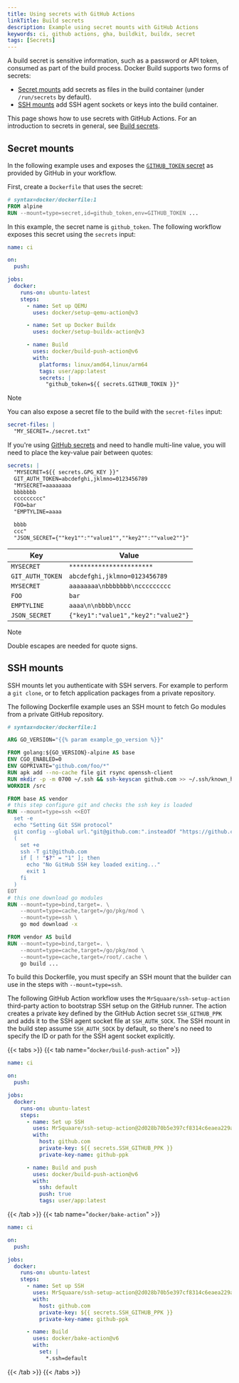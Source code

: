```yaml
---
title: Using secrets with GitHub Actions
linkTitle: Build secrets
description: Example using secret mounts with GitHub Actions
keywords: ci, github actions, gha, buildkit, buildx, secret
tags: [Secrets]
---
```


A build secret is sensitive information, such as a password or API token, consumed as part of the build process.
Docker Build supports two forms of secrets:

- [Secret mounts](#secret-mounts) add secrets as files in the build container
  (under `/run/secrets` by default).
- [SSH mounts](#ssh-mounts) add SSH agent sockets or keys into the build container.

This page shows how to use secrets with GitHub Actions.
For an introduction to secrets in general, see [Build secrets](../../building/secrets.md).

## Secret mounts

In the following example uses and exposes the [`GITHUB_TOKEN` secret](https://docs.github.com/en/actions/security-guides/automatic-token-authentication#about-the-github_token-secret)
as provided by GitHub in your workflow.

First, create a `Dockerfile` that uses the secret:

```dockerfile
# syntax=docker/dockerfile:1
FROM alpine
RUN --mount=type=secret,id=github_token,env=GITHUB_TOKEN ...
```

In this example, the secret name is `github_token`. The following workflow
exposes this secret using the `secrets` input:

```yaml
name: ci

on:
  push:

jobs:
  docker:
    runs-on: ubuntu-latest
    steps:
      - name: Set up QEMU
        uses: docker/setup-qemu-action@v3

      - name: Set up Docker Buildx
        uses: docker/setup-buildx-action@v3

      - name: Build
        uses: docker/build-push-action@v6
        with:
          platforms: linux/amd64,linux/arm64
          tags: user/app:latest
          secrets: |
            "github_token=${{ secrets.GITHUB_TOKEN }}"
```

> [!NOTE]
>
> You can also expose a secret file to the build with the `secret-files` input:
>
> ```yaml
> secret-files: |
>   "MY_SECRET=./secret.txt"
> ```

If you're using [GitHub secrets](https://docs.github.com/en/actions/security-guides/encrypted-secrets)
and need to handle multi-line value, you will need to place the key-value pair
between quotes:

```yaml
secrets: |
  "MYSECRET=${{ secrets.GPG_KEY }}"
  GIT_AUTH_TOKEN=abcdefghi,jklmno=0123456789
  "MYSECRET=aaaaaaaa
  bbbbbbb
  ccccccccc"
  FOO=bar
  "EMPTYLINE=aaaa

  bbbb
  ccc"
  "JSON_SECRET={""key1"":""value1"",""key2"":""value2""}"
```

| Key              | Value                               |
| ---------------- | ----------------------------------- |
| `MYSECRET`       | `***********************`           |
| `GIT_AUTH_TOKEN` | `abcdefghi,jklmno=0123456789`       |
| `MYSECRET`       | `aaaaaaaa\nbbbbbbb\nccccccccc`      |
| `FOO`            | `bar`                               |
| `EMPTYLINE`      | `aaaa\n\nbbbb\nccc`                 |
| `JSON_SECRET`    | `{"key1":"value1","key2":"value2"}` |

> [!NOTE]
>
> Double escapes are needed for quote signs.

## SSH mounts

SSH mounts let you authenticate with SSH servers.
For example to perform a `git clone`,
or to fetch application packages from a private repository.

The following Dockerfile example uses an SSH mount
to fetch Go modules from a private GitHub repository.

```dockerfile {collapse=1}
# syntax=docker/dockerfile:1

ARG GO_VERSION="{{% param example_go_version %}}"

FROM golang:${GO_VERSION}-alpine AS base
ENV CGO_ENABLED=0
ENV GOPRIVATE="github.com/foo/*"
RUN apk add --no-cache file git rsync openssh-client
RUN mkdir -p -m 0700 ~/.ssh && ssh-keyscan github.com >> ~/.ssh/known_hosts
WORKDIR /src

FROM base AS vendor
# this step configure git and checks the ssh key is loaded
RUN --mount=type=ssh <<EOT
  set -e
  echo "Setting Git SSH protocol"
  git config --global url."git@github.com:".insteadOf "https://github.com/"
  (
    set +e
    ssh -T git@github.com
    if [ ! "$?" = "1" ]; then
      echo "No GitHub SSH key loaded exiting..."
      exit 1
    fi
  )
EOT
# this one download go modules
RUN --mount=type=bind,target=. \
    --mount=type=cache,target=/go/pkg/mod \
    --mount=type=ssh \
    go mod download -x

FROM vendor AS build
RUN --mount=type=bind,target=. \
    --mount=type=cache,target=/go/pkg/mod \
    --mount=type=cache,target=/root/.cache \
    go build ...
```

To build this Dockerfile, you must specify an SSH mount that the builder can
use in the steps with `--mount=type=ssh`.

The following GitHub Action workflow uses the `MrSquaare/ssh-setup-action`
third-party action to bootstrap SSH setup on the GitHub runner. The action
creates a private key defined by the GitHub Action secret `SSH_GITHUB_PPK` and
adds it to the SSH agent socket file at `SSH_AUTH_SOCK`. The SSH mount in the
build step assume `SSH_AUTH_SOCK` by default, so there's no need to specify the
ID or path for the SSH agent socket explicitly.

{{< tabs >}}
{{< tab name="`docker/build-push-action`" >}}

```yaml
name: ci

on:
  push:

jobs:
  docker:
    runs-on: ubuntu-latest
    steps:
      - name: Set up SSH
        uses: MrSquaare/ssh-setup-action@2d028b70b5e397cf8314c6eaea229a6c3e34977a # v3.1.0
        with:
          host: github.com
          private-key: ${{ secrets.SSH_GITHUB_PPK }}
          private-key-name: github-ppk

      - name: Build and push
        uses: docker/build-push-action@v6
        with:
          ssh: default
          push: true
          tags: user/app:latest
```

{{< /tab >}}
{{< tab name="`docker/bake-action`" >}}

```yaml
name: ci

on:
  push:

jobs:
  docker:
    runs-on: ubuntu-latest
    steps:
      - name: Set up SSH
        uses: MrSquaare/ssh-setup-action@2d028b70b5e397cf8314c6eaea229a6c3e34977a # v3.1.0
        with:
          host: github.com
          private-key: ${{ secrets.SSH_GITHUB_PPK }}
          private-key-name: github-ppk

      - name: Build
        uses: docker/bake-action@v6
        with:
          set: |
            *.ssh=default
```

{{< /tab >}}
{{< /tabs >}}
